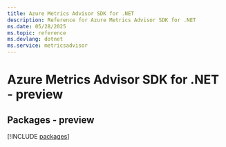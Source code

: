 ```yaml
---
title: Azure Metrics Advisor SDK for .NET
description: Reference for Azure Metrics Advisor SDK for .NET
ms.date: 05/28/2025
ms.topic: reference
ms.devlang: dotnet
ms.service: metricsadvisor
---
```

# Azure Metrics Advisor SDK for .NET - preview
## Packages - preview
[!INCLUDE [packages](metrics-advisor-index.md)]